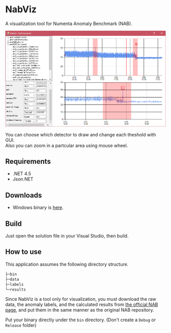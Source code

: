 # NabViz
A visualization tool for Numenta Anomaly Benchmark (NAB).

![Screen shot](./image.png)

You can choose which detector to draw and change each theshold with GUI.<br>
Also you can zoom in a partcular area using mouse wheel.

## Requirements
- .NET 4.5
- Json.NET

## Downloads
- Windows binary is <a href="https://y-takashina.github.io/dist/NabViz.zip">here</a>.

## Build
Just open the solution file in your Visual Studio, then build.

## How to use
This application assumes the following directory structure.

```
├─bin
├─data
├─labels
└─results
```

Since NabViz is a tool only for visualization, you must download the raw data, the anomaly labels, and the calculated results from [the official NAB page](https://github.com/numenta/NAB), and put them in the same manner as the original NAB repository.

Put your binary directly under the `bin` directory.
(Don't create a `Debug` or `Release` folder)



